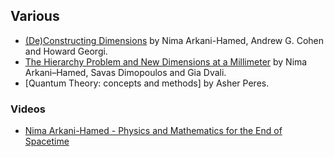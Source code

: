 ## Various

* [(De)Constructing Dimensions](https://arxiv.org/pdf/hep-th/0104005v1.pdf) by
Nima Arkani-Hamed, Andrew G. Cohen and Howard Georgi.
* [The Hierarchy Problem and New Dimensions at a Millimeter](https://arxiv.org/pdf/hep-ph/9803315v1.pdf)
by Nima Arkani–Hamed, Savas Dimopoulos and Gia Dvali.
* [Quantum Theory: concepts and methods] by Asher Peres.

### Videos
* [Nima Arkani-Hamed - Physics and Mathematics for the End of Spacetime](https://www.youtube.com/watch?v=z1-QDXReDTU)